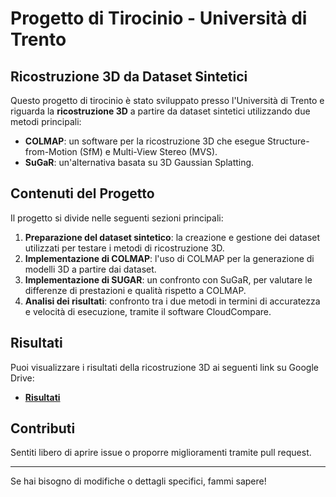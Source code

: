 # Progetto di Tirocinio - Università di Trento

## Ricostruzione 3D da Dataset Sintetici

Questo progetto di tirocinio è stato sviluppato presso l'Università di Trento e riguarda la **ricostruzione 3D** a partire da dataset sintetici utilizzando due metodi principali:

- **COLMAP**: un software per la ricostruzione 3D che esegue Structure-from-Motion (SfM) e Multi-View Stereo (MVS).
- **SuGaR**: un'alternativa basata su 3D Gaussian Splatting.

## Contenuti del Progetto

Il progetto si divide nelle seguenti sezioni principali:

1. **Preparazione del dataset sintetico**: la creazione e gestione dei dataset utilizzati per testare i metodi di ricostruzione 3D.
2. **Implementazione di COLMAP**: l'uso di COLMAP per la generazione di modelli 3D a partire dai dataset.
3. **Implementazione di SUGAR**: un confronto con SuGaR, per valutare le differenze di prestazioni e qualità rispetto a COLMAP.
4. **Analisi dei risultati**: confronto tra i due metodi in termini di accuratezza e velocità di esecuzione, tramite il software CloudCompare.


## Risultati

Puoi visualizzare i risultati della ricostruzione 3D ai seguenti link su Google Drive:

- **[Risultati]([https://drive.google.com/drive/link_colmap](https://drive.google.com/drive/folders/1TwfDqCzI4fV9StuTM7iw1mN32opuhV8B?usp=share_link))**
  
## Contributi

Sentiti libero di aprire issue o proporre miglioramenti tramite pull request.

---

Se hai bisogno di modifiche o dettagli specifici, fammi sapere!
